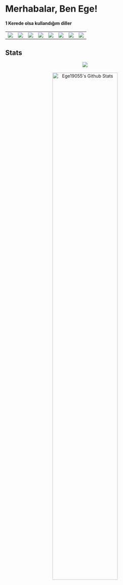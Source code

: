 <h1>Merhabalar, Ben Ege!</h1>

<h4>1 Kerede olsa kullandığım diller
</h4>
<table>
<tr>

<td><img src="https://upload.wikimedia.org/wikipedia/commons/thumb/1/17/C_Sharp_Icon.png/640px-C_Sharp_Icon.png"></td>
<td><img src="https://upload.wikimedia.org/wikipedia/commons/thumb/c/c3/Python-logo-notext.svg/640px-Python-logo-notext.svg.png"></td>
<td><img src="https://upload.wikimedia.org/wikipedia/commons/thumb/2/27/PHP-logo.svg/640px-PHP-logo.svg.png"</td>
<td><img src="https://upload.wikimedia.org/wikipedia/commons/thumb/6/61/HTML5_logo_and_wordmark.svg/640px-HTML5_logo_and_wordmark.svg.png"</td>
  <td><img src="https://upload.wikimedia.org/wikipedia/commons/thumb/d/d5/CSS3_logo_and_wordmark.svg/640px-CSS3_logo_and_wordmark.svg.png"</td>
    <td><img src="https://upload.wikimedia.org/wikipedia/commons/thumb/9/99/Unofficial_JavaScript_logo_2.svg/640px-Unofficial_JavaScript_logo_2.svg.png"</td>
      <td><img src="https://upload.wikimedia.org/wikipedia/commons/thumb/0/05/Go_Logo_Blue.svg/640px-Go_Logo_Blue.svg.png"</td>
        <td><img src="https://upload.wikimedia.org/wikipedia/commons/thumb/1/18/ISO_C%2B%2B_Logo.svg/640px-ISO_C%2B%2B_Logo.svg.png"</td>
</tr>
</table>
<h2>Stats</h2>
<div align="center">

<p align="center">
<img src="https://github-readme-stats.vercel.app/api/top-langs/?username=ege19055&layout=compact&bg_color=0d1117&border_color=0d1117&text-color:79ff97&langs_count=12"><br><br>
  <a href="https://github.com/Ege19055/github-readme-stats"><img  width="64%" alt="Ege19055's Github Stats" src="https://github-readme-stats.vercel.app/api?username=Ege19055&show_icons=true&count_private=true&theme=react&hide_border=true&bg_color=0D1117" /></a><br><br>
</p>
